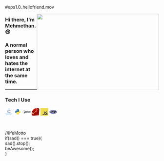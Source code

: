 #eps1.0_hellofriend.mov

<img src="https://media.giphy.com/media/VHHxxFAeLaYzS/source.gif" align="right" 
width="400" height="250">

### Hi there, I'm Mehmethan. :sunglasses:

### A normal person who loves and hates the internet at the same time.

-----------------------------------

### Tech I Use
<img src="https://raw.githubusercontent.com/github/explore/80688e429a7d4ef2fca1e82350fe8e3517d3494d/topics/c/c.png" 
width="25" height="25">
<img src="https://raw.githubusercontent.com/github/explore/80688e429a7d4ef2fca1e82350fe8e3517d3494d/topics/python/python.png" 
width="25" height="25">
<img src="https://raw.githubusercontent.com/github/explore/80688e429a7d4ef2fca1e82350fe8e3517d3494d/topics/bash/bash.png" 
width="25" height="25">
<img src="https://raw.githubusercontent.com/github/explore/80688e429a7d4ef2fca1e82350fe8e3517d3494d/topics/ruby/ruby.png" 
width="25" height="25">
<img src="https://raw.githubusercontent.com/github/explore/80688e429a7d4ef2fca1e82350fe8e3517d3494d/topics/javascript/javascript.png" 
width="25" height="25">
<img src="https://raw.githubusercontent.com/github/explore/80688e429a7d4ef2fca1e82350fe8e3517d3494d/topics/php/php.png" 
width="25" height="25">

<br/>

//lifeMotto                                                                                                                                                         
if(sad() === true){                                                                                                                                                 
  sad().stop();                                                                                                                                                     
  beAwesome();                                                                                                                                                       
}                                                                                                                                                                     
